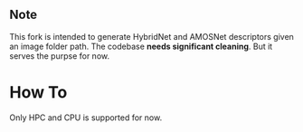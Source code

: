 ## Note
This fork is intended to generate HybridNet and AMOSNet descriptors given an image folder path. The codebase **needs significant cleaning**. But it serves the purpse for now.


# How To
Only HPC and CPU is supported for now.
